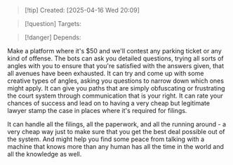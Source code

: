 
>[!tip] Created: [2025-04-16 Wed 20:09]

>[!question] Targets: 

>[!danger] Depends: 

Make a platform where it's $50 and we'll contest any parking ticket or any kind of offense. The bots can ask you detailed questions, trying all sorts of angles with you to ensure that you're satisfied with the answers given, that all avenues have been exhausted. It can try and come up with some creative types of angles, asking you questions to narrow down which ones might apply. It can give you paths that are simply obfuscating or frustrating the court system through communication that is your right. It can rate your chances of success and lead on to having a very cheap but legitimate lawyer stamp the case in places where it's required for filings.

It can handle all the filings, all the paperwork, and all the running around - a very cheap way just to make sure that you get the best deal possible out of the system. And might help you find some peace from talking with a machine that knows more than any human has all the time in the world and all the knowledge as well. 